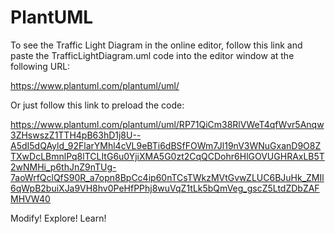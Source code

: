 # PlantUML

To see the Traffic Light Diagram in the online editor, follow this link and paste the TrafficLightDiagram.uml code into the editor window at the following URL:

https://www.plantuml.com/plantuml/uml/

Or just follow this link to preload the code:

https://www.plantuml.com/plantuml/uml/RP71QiCm38RlVWeT4qfWvr5Anqw3ZHswszZ1TTH4pB63hD1j8U--A5dI5dQAyld_92FlarYMhl4cVL9eBTi6dBSfFOWm7Jl19nV3WNuGxanD9O8ZTXwDcLBmnlPq8lTCLItG6u0YjiXMA5G0zt2CqQCDohr6HlGOVUGHRAxLB5T2wNMHi_p6thJnZ9nTUg-7aoWrfQclQfS90R_a7opn8BpCc4ip60nTCsTWkzMVtGvwZLUC6BJuHk_ZMIl6qWpB2buiXJa9VH8hv0PeHfPPhj8wuVqZ1tLk5bQmVeg_gscZ5LtdZDbZAFMHVW40

Modify! Explore! Learn!

